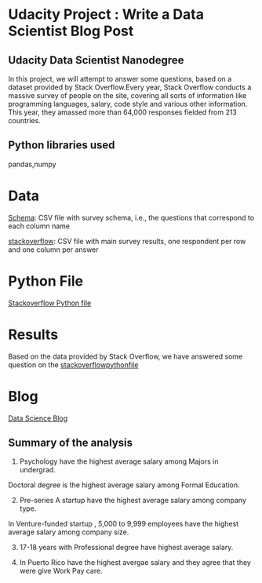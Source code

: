 # Udacity Project : Write a Data Scientist Blog Post

## Udacity Data Scientist  Nanodegree
In this project, we will attempt to answer some questions, based on a dataset provided by Stack Overflow.Every year, Stack Overflow conducts a massive survey of people on the site, covering all sorts of information like programming languages, salary, code style and various other information. This year, they amassed more than 64,000 responses fielded from 213 countries.

## Python libraries used
pandas,numpy

# Data
[Schema](https://github.com/anuraglahon16/Udacity-Project-Write-a-Data-Scientist-Blog-Post/blob/master/survey_results_schema.csv):
CSV file with survey schema, i.e., the questions that correspond to each column name

[stackoverflow](https://www.kaggle.com/stackoverflow/so-survey-2017#survey_results_schema.csv):  CSV file with main survey results, one respondent per row and one column per answer

# Python File
[Stackoverflow Python file](https://github.com/anuraglahon16/Udacity-Project-Write-a-Data-Scientist-Blog-Post/blob/master/StackOverFlow%20Data.ipynb) 

# Results
Based on the data provided by Stack Overflow, we have answered some question on the [stackoverflowpythonfile](https://github.com/anuraglahon16/Udacity-Project-Write-a-Data-Scientist-Blog-Post/blob/master/StackOverFlow%20Data.ipynb)


# Blog
[Data Science Blog](https://medium.com/@anuraglahonmba/analysis-from-stack-overflow-data-ec1801d69e1a)

## Summary of the analysis
1. Psychology have the highest average salary among Majors in undergrad.

Doctoral degree is the highest average salary among Formal Education.

2. Pre-series A startup have the highest average salary among company type.

In Venture-funded startup , 5,000 to 9,999 employees have the highest average salary among company size.

3. 17-18 years with Professional degree have highest average salary.

4. In Puerto Rico have the highest avergae salary and they agree that they were give Work Pay care.

